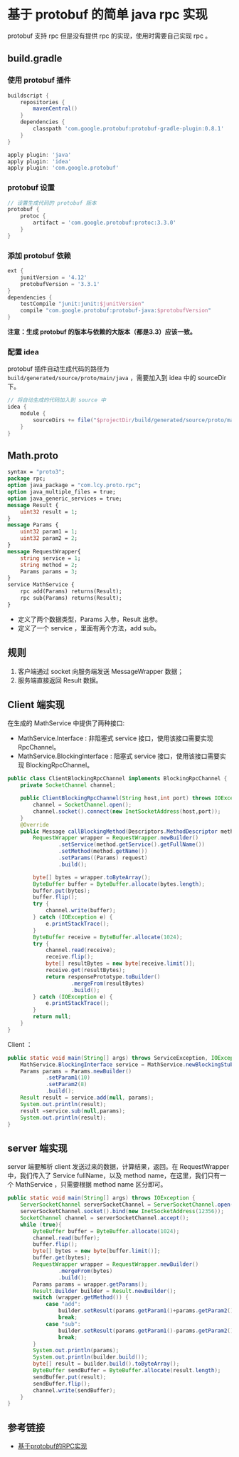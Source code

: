 # 基于 protobuf 的简单 java rpc 实现 

protobuf 支持 rpc 但是没有提供 rpc 的实现，使用时需要自己实现 rpc 。

## build.gradle
### 使用 protobuf 插件
```groovy
buildscript {
    repositories {
        mavenCentral()
    }
    dependencies {
        classpath 'com.google.protobuf:protobuf-gradle-plugin:0.8.1'
    }
}

apply plugin: 'java'
apply plugin: 'idea'
apply plugin: 'com.google.protobuf'
```

### protobuf 设置
```groovy
// 设置生成代码的 protobuf 版本
protobuf {
    protoc {
        artifact = 'com.google.protobuf:protoc:3.3.0'
    }
}
```

### 添加 protobuf 依赖
```groovy
ext {
    junitVersion = '4.12'
    protobufVersion = '3.3.1'
}
dependencies {
    testCompile "junit:junit:$junitVersion"
    compile "com.google.protobuf:protobuf-java:$protobufVersion"
}
```
**注意：生成 protobuf 的版本与依赖的大版本（都是3.3）应该一致。**

### 配置 idea
protobuf 插件自动生成代码的路径为 `build/generated/source/proto/main/java` ，需要加入到 idea 中的 sourceDir 下。
```groovy
// 将自动生成的代码加入到 source 中
idea {
    module {
        sourceDirs += file("$projectDir/build/generated/source/proto/main/java");
    }
}
```

## Math.proto
```proto
syntax = "proto3";
package rpc;
option java_package = "com.lcy.proto.rpc";
option java_multiple_files = true;
option java_generic_services = true;
message Result {
    uint32 result = 1;
}
message Params {
    uint32 param1 = 1;
    uint32 param2 = 2;
}
message RequestWrapper{
    string service = 1;
    string method = 2;
    Params params = 3;
}
service MathService {
    rpc add(Params) returns(Result);
    rpc sub(Params) returns(Result);
}
```

- 定义了两个数据类型，Params 入参，Result 出参。
- 定义了一个 service ，里面有两个方法，add sub。

## 规则
1. 客户端通过 socket 向服务端发送 MessageWrapper 数据；
2. 服务端直接返回 Result 数据。

## Client 端实现
在生成的 MathService 中提供了两种接口:
- MathService.Interface : 非阻塞式 service 接口，使用该接口需要实现 RpcChannel。
- MathService.BlockingInterface : 阻塞式 service 接口，使用该接口需要实现 BlockingRpcChannel。

```java
public class ClientBlockingRpcChannel implements BlockingRpcChannel {
    private SocketChannel channel;

    public ClientBlockingRpcChannel(String host,int port) throws IOException {
        channel = SocketChannel.open();
        channel.socket().connect(new InetSocketAddress(host,port));
    }
    @Override
    public Message callBlockingMethod(Descriptors.MethodDescriptor method, RpcController controller, Message request, Message responsePrototype) throws ServiceException {
        RequestWrapper wrapper = RequestWrapper.newBuilder()
                .setService(method.getService().getFullName())
                .setMethod(method.getName())
                .setParams((Params) request)
                .build();

        byte[] bytes = wrapper.toByteArray();
        ByteBuffer buffer = ByteBuffer.allocate(bytes.length);
        buffer.put(bytes);
        buffer.flip();
        try {
            channel.write(buffer);
        } catch (IOException e) {
            e.printStackTrace();
        }
        ByteBuffer receive = ByteBuffer.allocate(1024);
        try {
            channel.read(receive);
            receive.flip();
            byte[] resultBytes = new byte[receive.limit()];
            receive.get(resultBytes);
            return responsePrototype.toBuilder()
                    .mergeFrom(resultBytes)
                    .build();
        } catch (IOException e) {
            e.printStackTrace();
        }
        return null;
    }
}
```

Client ：
```java
public static void main(String[] args) throws ServiceException, IOException {
    MathService.BlockingInterface service = MathService.newBlockingStub(new ClientBlockingRpcChannel("192.168.1.40", 12356));
    Params params = Params.newBuilder()
            .setParam1(10)
            .setParam2(8)
            .build();
    Result result = service.add(null, params);
    System.out.println(result);
    result =service.sub(null,params);
    System.out.println(result);
}
```

## server 端实现
server 端要解析 client 发送过来的数据，计算结果，返回。在 RequestWrapper 中，我们传入了 Service fullName，以及 method name，在这里，我们只有一个 MathService ，只需要根据 method name 区分即可。
```java
public static void main(String[] args) throws IOException {
    ServerSocketChannel serverSocketChannel = ServerSocketChannel.open();
    serverSocketChannel.socket().bind(new InetSocketAddress(12356));
    SocketChannel channel = serverSocketChannel.accept();
    while (true){
        ByteBuffer buffer = ByteBuffer.allocate(1024);
        channel.read(buffer);
        buffer.flip();
        byte[] bytes = new byte[buffer.limit()];
        buffer.get(bytes);
        RequestWrapper wrapper = RequestWrapper.newBuilder()
                .mergeFrom(bytes)
                .build();
        Params params = wrapper.getParams();
        Result.Builder builder = Result.newBuilder();
        switch (wrapper.getMethod()) {
            case "add":
                builder.setResult(params.getParam1()+params.getParam2());
                break;
            case "sub":
                builder.setResult(params.getParam1()-params.getParam2());
                break;
        }
        System.out.println(params);
        System.out.println(builder.build());
        byte[] result = builder.build().toByteArray();
        ByteBuffer sendBuffer = ByteBuffer.allocate(result.length);
        sendBuffer.put(result);
        sendBuffer.flip();
        channel.write(sendBuffer);
    }
}
```

## 参考链接
- [基于protobuf的RPC实现](http://blog.csdn.net/kevinlynx/article/details/39379957)
